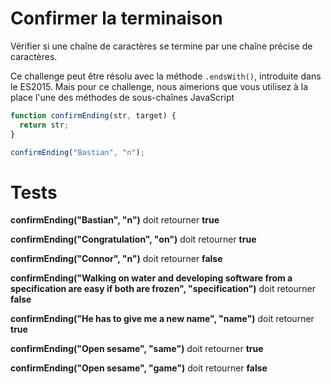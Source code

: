 # Confirmer la terminaison

Vérifier si une chaîne de caractères se termine par une chaîne précise de caractères.

Ce challenge peut être résolu avec la méthode ``.endsWith()``, introduite dans le ES2015. Mais pour ce challenge, nous aimerions que vous utilisez à la place l'une des méthodes de sous-chaînes JavaScript

```js
function confirmEnding(str, target) {
  return str;
}

confirmEnding("Bastian", "n");
```

# Tests

**confirmEnding("Bastian", "n")** doit retourner **true**

**confirmEnding("Congratulation", "on")** doit retourner **true**

**confirmEnding("Connor", "n")** doit retourner **false**

**confirmEnding("Walking on water and developing software from a specification are easy if both are frozen", "specification")** doit retourner **false**

**confirmEnding("He has to give me a new name", "name")** doit retourner **true**

**confirmEnding("Open sesame", "same")** doit retourner **true**

**confirmEnding("Open sesame", "game")** doit retourner **false**
